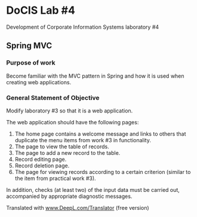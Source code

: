 # DoCIS Lab #4

Development of Corporate Information Systems laboratory #4

## Spring MVC
### Purpose of work
Become familiar with the MVC pattern in Spring and how it is used when creating web applications.

### General Statement of Objective
Modify laboratory #3 so that it is a web application.

The web application should have the following pages:

1. The home page contains a welcome message and links to others that duplicate the menu items from work #3 in functionality.
2. The page to view the table of records.
3. The page to add a new record to the table.
4. Record editing page.
5. Record deletion page.
6. The page for viewing records according to a certain criterion (similar to the item from practical work #3).

In addition, checks (at least two) of the input data must be carried out, accompanied by appropriate diagnostic messages.

Translated with www.DeepL.com/Translator (free version)
